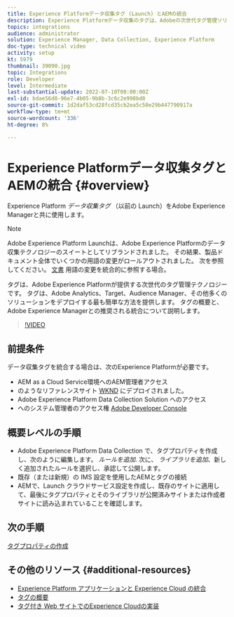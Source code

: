```yaml
---
title: Experience Platformデータ収集タグ (Launch) とAEMの統合
description: Experience Platformデータ収集のタグは、Adobeの次世代タグ管理ソリューションであり、Adobe Analytics、Target、Audience Managerなどの多くのソリューションを導入する最善の方法です。 タグ（旧称 Launch）の概要と、Adobe Experience Managerとの推奨される統合について説明します。
topics: integrations
audience: administrator
solution: Experience Manager, Data Collection, Experience Platform
doc-type: technical video
activity: setup
kt: 5979
thumbnail: 39090.jpg
topic: Integrations
role: Developer
level: Intermediate
last-substantial-update: 2022-07-10T00:00:00Z
exl-id: bdae56d8-96e7-4b05-9b8b-3c6c2e998bd8
source-git-commit: 1d2daf53cd28fcd35cb2ea5c50e29b447790917a
workflow-type: tm+mt
source-wordcount: '336'
ht-degree: 8%

---
```


# Experience Platformデータ収集タグとAEMの統合 {#overview}

Experience Platform _データ収集タグ_ （以前の Launch）をAdobe Experience Managerと共に使用します。

>[!NOTE]
>
>Adobe Experience Platform Launchは、Adobe Experience Platformのデータ収集テクノロジーのスイートとしてリブランドされました。 その結果、製品ドキュメント全体でいくつかの用語の変更がロールアウトされました。 次を参照してください。 [文書](https://experienceleague.adobe.com/docs/experience-platform/tags/term-updates.html) 用語の変更を統合的に参照する場合。


タグは、Adobe Experience Platformが提供する次世代のタグ管理テクノロジーです。 タグは、Adobe Analytics、Target、Audience Manager、その他多くのソリューションをデプロイする最も簡単な方法を提供します。 タグの概要と、Adobe Experience Managerとの推奨される統合について説明します。

>[!VIDEO](https://video.tv.adobe.com/v/3417061?quality=12&learn=on)


## 前提条件

データ収集タグを統合する場合は、次のExperience Platformが必要です。

+ AEM as a Cloud Service環境へのAEM管理者アクセス
+ のようなリファレンスサイト [WKND](https://github.com/adobe/aem-guides-wknd) にデプロイされました。
+ Adobe Experience Platform Data Collection Solution へのアクセス
+ へのシステム管理者のアクセス権 [Adobe Developer Console](https://developer.adobe.com/developer-console/)


## 概要レベルの手順

+ Adobe Experience Platform Data Collection で、タグプロパティを作成し、次のように編集します。 _ルールを追加_. 次に、 _ライブラリを追加_、新しく追加されたルールを選択し、承認して公開します。
+ 既存（または新規）の IMS 設定を使用したAEMとタグの接続
+ AEMで、Launch クラウドサービス設定を作成し、既存のサイトに適用して、最後にタグプロパティとそのライブラリが公開済みサイトまたは作成者サイトに読み込まれていることを確認します。

## 次の手順

[タグプロパティの作成](create-tag-property.md)

## その他のリソース {#additional-resources}

+ [Experience Platform アプリケーションと Experience Cloud の統合](https://experienceleague.adobe.com/docs/platform-learn/tutorials/intro-to-platform/integrations-with-experience-cloud-applications.html?lang=ja)
+ [タグの概要](https://experienceleague.adobe.com/docs/experience-platform/tags/home.html?lang=ja)
+ [タグ付き Web サイトでのExperience Cloudの実装](https://experienceleague.adobe.com/docs/platform-learn/implement-in-websites/overview.html)
